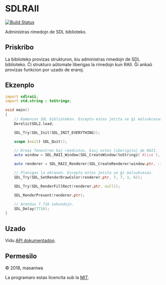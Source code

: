 SDLRAII
===

[![Build Status](https://travis-ci.org/masaniwasdp/SDLRAII.svg?branch=master)](https://travis-ci.org/masaniwasdp/SDLRAII)

Administras rimedojn de SDL biblioteko.

## Priskribo
La biblioteko provizas strukturon, kiu administras rimedojn de SDL biblioteko.
Ĉi strukturo aŭtomate liberigas la rimedojn kun RAII.
Ĝi ankaŭ provizas funkcion por uzado de eraroj.

## Ekzenplo

``` d
import sdlraii;
import std.string : toStringz;

void main()
{
    // Komencas SDL bibliotekon. Escepto estas ĵetita se ĝi malsukcesas.
    DerelictSDL2.load;

    SDL_Try(SDL_Init(SDL_INIT_EVERYTHING));

    scope (exit) SDL_Quit();

    // Kreas fenestron kaj rendiston, kiuj estos liberigitaj de RAII.
    auto window = SDL_RAII_Window(SDL_CreateWindow(toStringz(`Alice`), 0, 0, 77, 16, SDL_WINDOW_SHOWN));

    auto renderer = SDL_RAII_Renderer(SDL_CreateRenderer(window.ptr, -1, SDL_RENDERER_ACCELERATED));

    // Plenigas la ekranon. Escepto estos ĵetita se ĝi malsukcesas.
    SDL_Try(SDL_SetRenderDrawColor(renderer.ptr, 7, 7, 1, 6));

    SDL_Try(SDL_RenderFillRect(renderer.ptr, null));

    SDL_RenderPresent(renderer.ptr);

    // Atendas 7.716 sekundojn.
    SDL_Delay(7716);
}
```

## Uzado
Vidu [API dokumentadon](https://masaniwasdp.github.com/SDLRAII/sdlraii).

## Permesilo
© 2018, masaniwa

La programaro estas licencita sub la [MIT](https://github.com/masaniwasdp/SDLRAII/blob/master/LICENCE).
